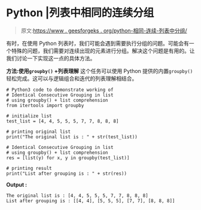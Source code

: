 # Python |列表中相同的连续分组

> 原文:[https://www . geesforgeks . org/python-相同-连续-列表中分组/](https://www.geeksforgeeks.org/python-identical-consecutive-grouping-in-list/)

有时，在使用 Python 列表时，我们可能会遇到需要执行分组的问题。可能会有一个特殊的问题，我们需要对连续出现的元素进行分组。解决这个问题是有用的。让我们讨论一下实现这一点的具体方法。

**方法:使用`groupby()` +列表理解**
这个任务可以使用 Python 提供的内置`groupby()`轻松完成。这可以与逻辑组合和迭代的列表理解相结合。

```
# Python3 code to demonstrate working of
# Identical Consecutive Grouping in list
# using groupby() + list comprehension
from itertools import groupby

# initialize list
test_list = [4, 4, 5, 5, 5, 7, 7, 8, 8, 8]

# printing original list
print("The original list is : " + str(test_list))

# Identical Consecutive Grouping in list
# using groupby() + list comprehension
res = [list(y) for x, y in groupby(test_list)]

# printing result
print("List after grouping is : " + str(res))
```

**Output :**

```
The original list is : [4, 4, 5, 5, 5, 7, 7, 8, 8, 8]
List after grouping is : [[4, 4], [5, 5, 5], [7, 7], [8, 8, 8]]

```